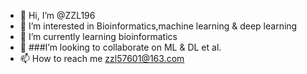 - 👋 Hi, I’m @ZZL196
- 👀 I’m interested in Bioinformatics,machine learning & deep learning
- 🌱 I’m currently learning bioinformatics
- 💞️ ###I’m looking to collaborate on ML & DL et al.
- 📫 How to reach me zzl57601@163.com

<!---
ZZL196/ZZL196 is a ✨ special ✨ repository because its `README.md` (this file) appears on your GitHub profile.
You can click the Preview link to take a look at your changes.
--->
